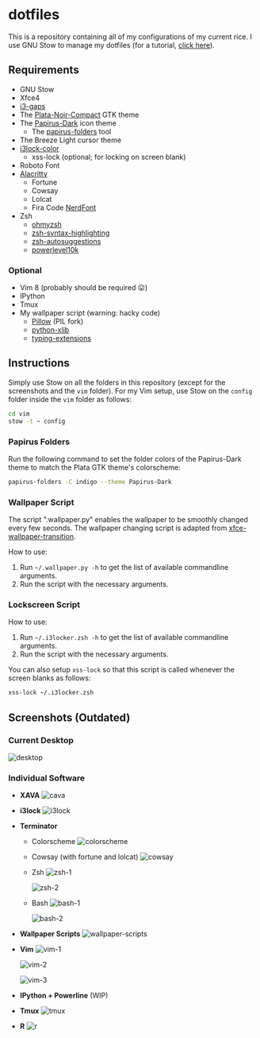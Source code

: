 # dotfiles

This is a repository containing all of my configurations of my current rice.
I use GNU Stow to manage my dotfiles (for a tutorial, [click here](https://alexpearce.me/2016/02/managing-dotfiles-with-stow/)).

## Requirements
* GNU Stow
* Xfce4
* [i3-gaps](https://github.com/Airblader/i3)
* The [Plata-Noir-Compact](https://gitlab.com/tista500/plata-theme) GTK theme
* The [Papirus-Dark](https://github.com/PapirusDevelopmentTeam/papirus-icon-theme) icon theme
    * The [papirus-folders](https://github.com/PapirusDevelopmentTeam/papirus-folders) tool
* The Breeze Light cursor theme
* [i3lock-color](https://github.com/Raymo111/i3lock-color)
    * xss-lock (optional; for locking on screen blank)
* Roboto Font
* [Alacritty](https://github.com/alacritty/alacritty)
    * Fortune
    * Cowsay
    * Lolcat
    * Fira Code [NerdFont](https://github.com/ryanoasis/nerd-fonts)
* Zsh
    * [ohmyzsh](https://github.com/ohmyzsh/ohmyzsh)
    * [zsh-syntax-highlighting](https://github.com/zsh-users/zsh-syntax-highlighting)
    * [zsh-autosuggestions](https://github.com/zsh-users/zsh-autosuggestions)
    * [powerlevel10k](https://github.com/romkatv/powerlevel10k)

### Optional
* Vim 8 (probably should be required :stuck_out_tongue:)
* IPython
* Tmux
* My wallpaper script (warning: hacky code)
    * [Pillow](https://pypi.org/project/Pillow/) (PIL fork)
    * [python-xlib](https://pypi.org/project/python-xlib/)
    * [typing-extensions](https://pypi.org/project/typing-extensions/)

## Instructions
Simply use Stow on all the folders in this repository (except for the screenshots and the `vim` folder).
For my Vim setup, use Stow on the `config` folder inside the `vim` folder as follows:
```sh
cd vim
stow -t ~ config
```

### **Papirus Folders**
Run the following command to set the folder colors of the Papirus-Dark theme to match the Plata GTK theme's colorscheme:
```sh
papirus-folders -C indigo --theme Papirus-Dark
```

### **Wallpaper Script**
The script ".wallpaper.py" enables the wallpaper to be smoothly changed every few seconds.
The wallpaper changing script is adapted from [xfce-wallpaper-transition](https://github.com/c4tz/xfce-wallpaper-transition).

How to use:
1. Run `~/.wallpaper.py -h` to get the list of available commandline arguments.
2. Run the script with the necessary arguments.

### **Lockscreen Script**
How to use:
1. Run `~/.i3locker.zsh -h` to get the list of available commandline arguments.
2. Run the script with the necessary arguments.

You can also setup `xss-lock` so that this script is called whenever the screen blanks as follows:
```sh
xss-lock ~/.i3locker.zsh
```

## Screenshots (Outdated)
### **Current Desktop**
![desktop](./screenshots/desktop.png)

### **Individual Software**
* **XAVA**
  ![cava](./screenshots/cava.png)

* **i3lock**
  ![i3lock](./screenshots/i3lock.png)

* **Terminator**
  * Colorscheme
    ![colorscheme](./screenshots/colorscheme.png)

  * Cowsay (with fortune and lolcat)
    ![cowsay](./screenshots/cowsay.png)

  * Zsh
    ![zsh-1](./screenshots/zsh-1.png)
    <br>

    ![zsh-2](./screenshots/zsh-2.png)

  * Bash
    ![bash-1](./screenshots/bash-1.png)
    <br>

    ![bash-2](./screenshots/bash-2.png)

* **Wallpaper Scripts**
  ![wallpaper-scripts](./screenshots/scripts.gif)

* **Vim**
  ![vim-1](./screenshots/vim-1.png)
  <br>

  ![vim-2](./screenshots/vim-2.png)
  <br>

  ![vim-3](./screenshots/vim-3.png)

* **IPython + Powerline**
(WIP)

* **Tmux**
  ![tmux](./screenshots/tmux.png)

* **R**
  ![r](./screenshots/r.png)
